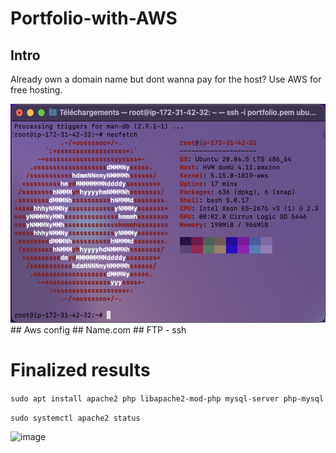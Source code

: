 # Portfolio-with-AWS


## Intro
Already own a domain name but dont wanna pay for the host? Use AWS for free hosting.

<div align="center">
  
 <img width="600" height="350" src="https://github.com/Pyncro/Portfolio-with-AWS/blob/main/img/machineversion.png">
  
</div>
## Aws config
## Name.com
## FTP - ssh

# Finalized results
```sudo apt install apache2 php libapache2-mod-php mysql-server php-mysql```

```sudo systemctl apache2 status```

![image](https://github.com/Pyncro/Portfolio-with-AWS/blob/main/img/systemctl.png)
